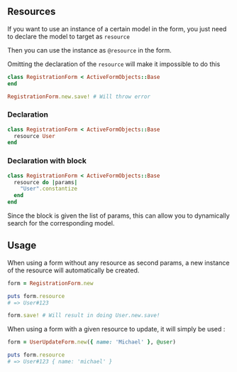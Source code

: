## Resources

If you want to use an instance of a certain model in the form, you just need to declare the model to target as `resource`

Then you can use the instance as `@resource` in the form.

Omitting the declaration of the `resource` will make it impossible to do this

```ruby
class RegistrationForm < ActiveFormObjects::Base
end

RegistrationForm.new.save! # Will throw error
```

### Declaration

```ruby
class RegistrationForm < ActiveFormObjects::Base
  resource User
end
```

### Declaration with block

```ruby
class RegistrationForm < ActiveFormObjects::Base
  resource do |params|
    "User".constantize
  end
end
```

Since the block is given the list of params, this can allow you to dynamically search for the corresponding model.

## Usage

When using a form without any resource as second params, a new instance of the resource will automatically be created.

```ruby
form = RegistrationForm.new

puts form.resource
# => User#123

form.save! # Will result in doing User.new.save!
```

When using a form with a given resource to update, it will simply be used :

```ruby
form = UserUpdateForm.new({ name: 'Michael' }, @user)

puts form.resource
# => User#123 { name: 'michael' }
```
